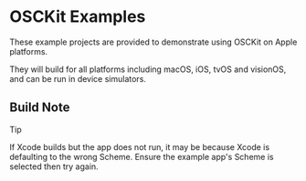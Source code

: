 # OSCKit Examples

These example projects are provided to demonstrate using OSCKit on Apple platforms.

They will build for all platforms including macOS, iOS, tvOS and visionOS, and can be run in device simulators.

## Build Note

> [!TIP]
>
> If Xcode builds but the app does not run, it may be because Xcode is defaulting to the wrong Scheme. Ensure the example app's Scheme is selected then try again.